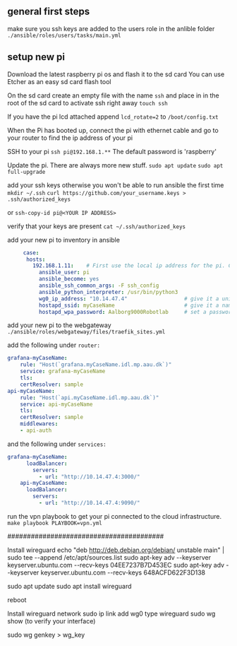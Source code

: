 ## general first steps 
make sure you ssh keys are added to the users role in the anlible folder `./ansible/roles/users/tasks/main.yml`

## setup new pi
Download the latest raspberry pi os and flash it to the sd card
You can use Etcher as an easy sd card flash tool

On the sd card create an empty file with the name `ssh` and place in in the root of the sd card to activate ssh right away
`touch ssh`

If you have the pi lcd attached append `lcd_rotate=2` to `/boot/config.txt`

When the Pi has booted up, connect the pi with ethernet cable and go to your router to find the ip address of your pi

SSH to your pi 
`ssh pi@192.168.1.**` 
The default password is 'raspberry'

Update the pi. There are always more new stuff.
`sudo apt update`
`sudo apt full-upgrade`

add your ssh keys otherwise you won't be able to run ansible the first time 
`mkdir ~/.ssh`
`curl https://github.com/your_username.keys > .ssh/authorized_keys`

or 
`ssh-copy-id pi@<YOUR IP ADDRESS>`

verify that your keys are present
`cat ~/.ssh/authorized_keys`

add your new pi to inventory in ansible 
```yml
     case:
      hosts:
        192.168.1.11:    # First use the local ip address for the pi. Change this to match wg0_ip_address after first run.
          ansible_user: pi
          ansible_become: yes
          ansible_ssh_common_args: -F ssh_config
          ansible_python_interpreter: /usr/bin/python3
          wg0_ip_address: "10.14.47.4"                  # give it a unique ip on the vpn server
          hostapd_ssid: myCaseName                      # give it a name for the wifi hotspot
          hostapd_wpa_password: Aalborg9000Robotlab     # set a password for the wifi hotspot
```

add your new pi to the webgateway `./ansible/roles/webgateway/files/traefik_sites.yml`

add the following under `router:`
```yml
grafana-myCaseName:
    rule: "Host(`grafana.myCaseName.idl.mp.aau.dk`)"
    service: grafana-myCaseName
    tls:
    certResolver: sample
api-myCaseName:
    rule: "Host(`api.myCaseName.idl.mp.aau.dk`)"
    service: api-myCaseName
    tls:
    certResolver: sample
    middlewares:
    - api-auth
```

and the following under `services:`
```yml
grafana-myCaseName:
      loadBalancer:
        servers:
          - url: "http://10.14.47.4:3000/"
    api-myCaseName:
      loadBalancer:
        servers:
          - url: "http://10.14.47.4:9090/"
```

run the vpn playbook to get your pi connected to the cloud infrastructure. 
`make playbook PLAYBOOK=vpn.yml`


########################################

Install wireguard
echo "deb http://deb.debian.org/debian/ unstable main" | sudo tee --append /etc/apt/sources.list
sudo apt-key adv --keyserver   keyserver.ubuntu.com --recv-keys 04EE7237B7D453EC
sudo apt-key adv --keyserver   keyserver.ubuntu.com --recv-keys 648ACFD622F3D138

sudo apt update
sudo apt install wireguard

reboot

Install wireguard network
sudo ip link add wg0 type wireguard
sudo wg show (to verify your interface)

sudo wg genkey > wg_key 








